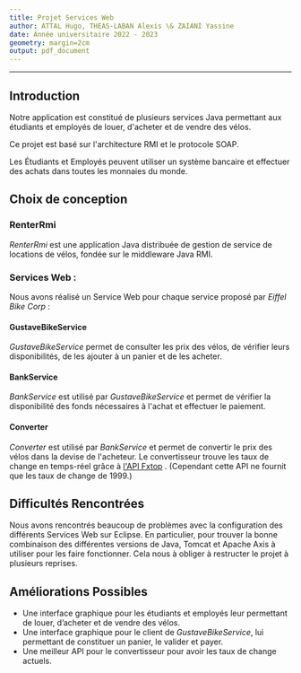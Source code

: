 ```yaml
---
title: Projet Services Web
author: ATTAL Hugo, THEAS-LABAN Alexis \& ZAIANI Yassine
date: Année universitaire 2022 - 2023
geometry: margin=2cm
output: pdf_document
---
```


---

## Introduction

Notre application est constitué de plusieurs services Java permettant aux étudiants et employés de louer, d'acheter et de vendre des vélos.

Ce projet est basé sur l'architecture RMI et le protocole SOAP.

Les Étudiants et Employés peuvent utiliser un système bancaire et effectuer des achats dans toutes les monnaies du monde.

## Choix de conception

### RenterRmi

*RenterRmi* est une application Java distribuée de gestion de  service de locations de vélos, fondée sur le middleware Java RMI.

### Services Web :

Nous avons réalisé un Service Web pour chaque service proposé par *Eiffel Bike Corp* :

#### GustaveBikeService

*GustaveBikeService* permet de consulter les prix des vélos, de vérifier leurs disponibilités, de les ajouter à un panier et de les acheter. 

#### BankService

*BankService* est utilisé par *GustaveBikeService* et permet de vérifier la disponibilité des fonds nécessaires à l'achat et effectuer le paiement.

#### Converter

*Converter* est utilisé par *BankService* et permet de convertir le prix des vélos dans la devise de l'acheteur. Le convertisseur trouve les taux de change en temps-réel grâce à  [l'API Fxtop](https://fxtop.com/) . (Cependant cette API ne fournit que les taux de change de 1999.)

## Difficultés Rencontrées

Nous avons rencontrés beaucoup de problèmes avec la configuration des différents Services Web sur Eclipse. En particulier, pour trouver la bonne combinaison des différentes versions de Java, Tomcat et Apache Axis à utiliser pour les faire fonctionner. Cela nous à obliger à restructer le projet à plusieurs reprises.

## Améliorations Possibles

- Une interface graphique pour les étudiants et employés leur permettant de louer, d’acheter et de vendre des vélos.
- Une interface graphique pour le client de *GustaveBikeService*, lui permettant de constituer un panier, le valider et payer.
- Une meilleur API pour le convertisseur pour avoir les taux de change actuels.
